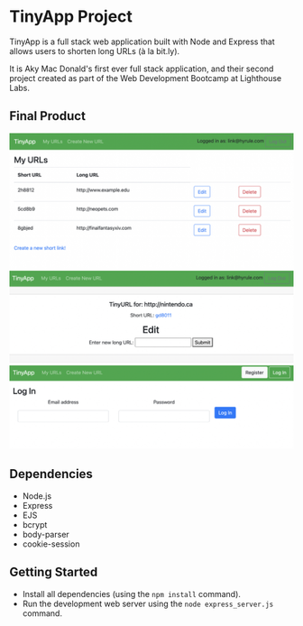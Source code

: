# TinyApp Project

TinyApp is a full stack web application built with Node and Express that allows users to shorten long URLs (à la bit.ly).

It is Aky Mac Donald's first ever full stack application, and their second project created as part of the Web Development Bootcamp at Lighthouse Labs.

## Final Product

!["My URLs page, which is unique to each user."](https://github.com/solidquartz/tinyapp/blob/main/docs/urls_page.jpg?raw=true)
!["Newly created ShortURL, featuring the ability to edit the address it points to"](https://github.com/solidquartz/tinyapp/blob/main/docs/url_created.jpg?raw=true)
!["Login Page"](https://github.com/solidquartz/tinyapp/blob/main/docs/login_page.jpg?raw=true)

## Dependencies

- Node.js
- Express
- EJS
- bcrypt
- body-parser
- cookie-session


## Getting Started

- Install all dependencies (using the `npm install` command).
- Run the development web server using the `node express_server.js` command.